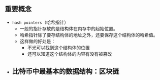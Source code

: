 ## 重要概念

- `hash pointers`（哈希指针）
  - 一般的指针存放的是结构体在内存中的起始位置。
  - 哈希指针除了要存结构体的地址之外，还要保存这个结构体的哈希值。
  - 这样做的好处是：
    - 不光可以找到这个结构体的位置
    - 还可以知道这个结构体的内容有没有被篡改
- 比特币中最基本的数据结构：区块链
  - 